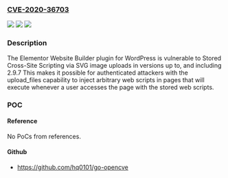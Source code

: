 ### [CVE-2020-36703](https://cve.mitre.org/cgi-bin/cvename.cgi?name=CVE-2020-36703)
![](https://img.shields.io/static/v1?label=Product&message=Elementor%20Website%20Builder%20%E2%80%93%20More%20than%20Just%20a%20Page%20Builder&color=blue)
![](https://img.shields.io/static/v1?label=Version&message=*%3C%3D%202.9.7%20&color=brighgreen)
![](https://img.shields.io/static/v1?label=Vulnerability&message=CWE-79%20Improper%20Neutralization%20of%20Input%20During%20Web%20Page%20Generation%20('Cross-site%20Scripting')&color=brighgreen)

### Description

The Elementor Website Builder plugin for WordPress is vulnerable to Stored Cross-Site Scripting via SVG image uploads in versions up to, and including 2.9.7 This makes it possible for authenticated attackers with the upload_files capability to inject arbitrary web scripts in pages that will execute whenever a user accesses the page with the stored web scripts.

### POC

#### Reference
No PoCs from references.

#### Github
- https://github.com/hq0101/go-opencve

